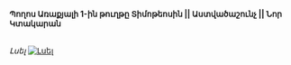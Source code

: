 **Պողոս Առաքյալի 1-ին թուղթը Տիմոթեոսին || Աստվածաշունչ || Նոր Կտակարան**

\
_Լսել_
[![Լսել](https://steamuserimages-a.akamaihd.net/ugc/364031285151936384/CABEA5103DFCCC0F86EE38B0C40C8E0B55814C9B/?imw=512&imh=512&ima=fit&impolicy=Letterbox&imcolor=%23000000&letterbox=true)](https://www.youtube.com/watch?v=T_5yJa5A2MQ&list=PLiqVN24ARkiU3mGKGQITLKdUf0RkjozAW&index=15)
